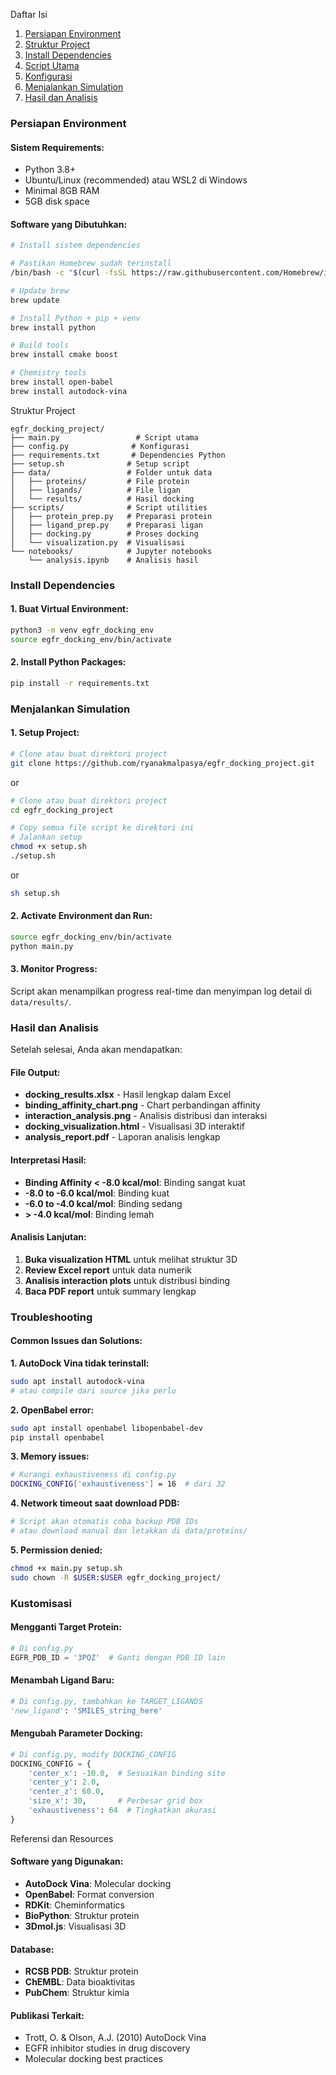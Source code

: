 Daftar Isi

1. [Persiapan Environment](#persiapan-environment)
2. [Struktur Project](#struktur-project)
3. [Install Dependencies](#install-dependencies)
4. [Script Utama](#script-utama)
5. [Konfigurasi](#konfigurasi)
6. [Menjalankan Simulation](#menjalankan-simulation)
7. [Hasil dan Analisis](#hasil-dan-analisis)

### Persiapan Environment

#### Sistem Requirements:

- Python 3.8+
- Ubuntu/Linux (recommended) atau WSL2 di Windows
- Minimal 8GB RAM
- 5GB disk space

#### Software yang Dibutuhkan:

```bash
# Install sistem dependencies

# Pastikan Homebrew sudah terinstall
/bin/bash -c "$(curl -fsSL https://raw.githubusercontent.com/Homebrew/install/HEAD/install.sh)"

# Update brew
brew update

# Install Python + pip + venv
brew install python

# Build tools
brew install cmake boost

# Chemistry tools
brew install open-babel
brew install autodock-vina
```

Struktur Project

```
egfr_docking_project/
├── main.py                 # Script utama
├── config.py              # Konfigurasi
├── requirements.txt       # Dependencies Python
├── setup.sh              # Setup script
├── data/                 # Folder untuk data
│   ├── proteins/         # File protein
│   ├── ligands/          # File ligan
│   └── results/          # Hasil docking
├── scripts/              # Script utilities
│   ├── protein_prep.py   # Preparasi protein
│   ├── ligand_prep.py    # Preparasi ligan
│   ├── docking.py        # Proses docking
│   └── visualization.py  # Visualisasi
└── notebooks/            # Jupyter notebooks
    └── analysis.ipynb    # Analisis hasil
```

### Install Dependencies

#### 1. Buat Virtual Environment:

```bash
python3 -m venv egfr_docking_env
source egfr_docking_env/bin/activate
```

#### 2. Install Python Packages:

```bash
pip install -r requirements.txt
```


### Menjalankan Simulation

#### 1. Setup Project:

```bash
# Clone atau buat direktori project
git clone https://github.com/ryanakmalpasya/egfr_docking_project.git
```
or

```bash
# Clone atau buat direktori project
cd egfr_docking_project

# Copy semua file script ke direktori ini
# Jalankan setup
chmod +x setup.sh
./setup.sh
```
or

```bash
sh setup.sh
```

#### 2. Activate Environment dan Run:

```bash
source egfr_docking_env/bin/activate
python main.py
```

#### 3. Monitor Progress:

Script akan menampilkan progress real-time dan menyimpan log detail di `data/results/`.


### Hasil dan Analisis

Setelah selesai, Anda akan mendapatkan:

#### File Output:

- **docking_results.xlsx** - Hasil lengkap dalam Excel
- **binding_affinity_chart.png** - Chart perbandingan affinity
- **interaction_analysis.png** - Analisis distribusi dan interaksi
- **docking_visualization.html** - Visualisasi 3D interaktif
- **analysis_report.pdf** - Laporan analisis lengkap

#### Interpretasi Hasil:

- **Binding Affinity < -8.0 kcal/mol**: Binding sangat kuat
- **-8.0 to -6.0 kcal/mol**: Binding kuat
- **-6.0 to -4.0 kcal/mol**: Binding sedang
- **> -4.0 kcal/mol**: Binding lemah

#### Analisis Lanjutan:

1. **Buka visualization HTML** untuk melihat struktur 3D
2. **Review Excel report** untuk data numerik
3. **Analisis interaction plots** untuk distribusi binding
4. **Baca PDF report** untuk summary lengkap

### Troubleshooting

#### Common Issues dan Solutions:

**1. AutoDock Vina tidak terinstall:**

```bash
sudo apt install autodock-vina
# atau compile dari source jika perlu
```

**2. OpenBabel error:**

```bash
sudo apt install openbabel libopenbabel-dev
pip install openbabel
```

**3. Memory issues:**

```bash
# Kurangi exhaustiveness di config.py
DOCKING_CONFIG['exhaustiveness'] = 16  # dari 32
```

**4. Network timeout saat download PDB:**

```bash
# Script akan otomatis coba backup PDB IDs
# atau download manual dan letakkan di data/proteins/
```

**5. Permission denied:**

```bash
chmod +x main.py setup.sh
sudo chown -R $USER:$USER egfr_docking_project/
```

### Kustomisasi

#### Mengganti Target Protein:

```python
# Di config.py
EGFR_PDB_ID = '3POZ'  # Ganti dengan PDB ID lain
```

#### Menambah Ligand Baru:

```python
# Di config.py, tambahkan ke TARGET_LIGANDS
'new_ligand': 'SMILES_string_here'
```

#### Mengubah Parameter Docking:

```python
# Di config.py, modify DOCKING_CONFIG
DOCKING_CONFIG = {
    'center_x': -10.0,  # Sesuaikan binding site
    'center_y': 2.0,
    'center_z': 60.0,
    'size_x': 30,       # Perbesar grid box
    'exhaustiveness': 64  # Tingkatkan akurasi
}
```

Referensi dan Resources

#### Software yang Digunakan:

- **AutoDock Vina**: Molecular docking
- **OpenBabel**: Format conversion
- **RDKit**: Cheminformatics
- **BioPython**: Struktur protein
- **3Dmol.js**: Visualisasi 3D

#### Database:

- **RCSB PDB**: Struktur protein
- **ChEMBL**: Data bioaktivitas
- **PubChem**: Struktur kimia

#### Publikasi Terkait:

- Trott, O. & Olson, A.J. (2010) AutoDock Vina
- EGFR inhibitor studies in drug discovery
- Molecular docking best practices